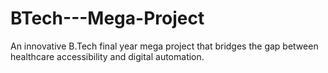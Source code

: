 # BTech---Mega-Project
An innovative B.Tech final year mega project that bridges the gap between healthcare accessibility and digital automation.
